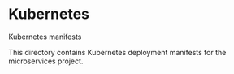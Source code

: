 # Kubernetes

Kubernetes manifests

This directory contains Kubernetes deployment manifests for the microservices project.